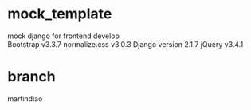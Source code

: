 # mock_template  
mock django for frontend develop  
Bootstrap v3.3.7 
normalize.css v3.0.3
Django version 2.1.7
jQuery v3.4.1
# branch  
martindiao  
